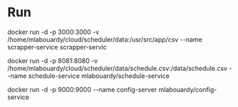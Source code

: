 # Run

docker run -d -p 3000:3000 -v /home/mlabouardy/cloud/scheduler/data:/usr/src/app/csv --name scrapper-service scrapper-servic


docker run -d -p 8081:8080 -v /home/mlabouardy/cloud/scheduler/data/schedule.csv:/data/schedule.csv --name schedule-service mlabouardy/schedule-service


docker run -d -p 9000:9000 --name config-server mlabouardy/config-service
